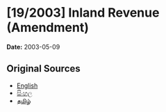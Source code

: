 # [19/2003] Inland Revenue (Amendment)

**Date:** 2003-05-09

## Original Sources

- [English](https://documents.gov.lk/view/acts/2003/5/19-2003_E.pdf)
- [සිංහල](https://documents.gov.lk/view/acts/2003/5/19-2003_S.pdf)
- [தமிழ்](https://documents.gov.lk/view/acts/2003/5/19-2003_T.pdf)
